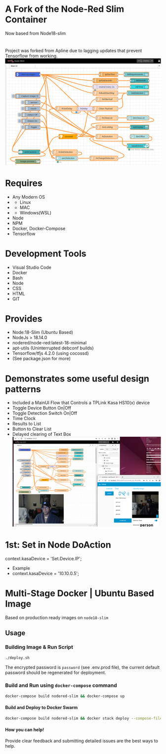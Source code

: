 #
# A Fork of the Node-Red Slim Container
 Now based from Node18-slim
#
 Project was forked from Apline due to lagging updates that prevent Tensorflow from working.  
![alt text](https://github.com/wuttechadmin/node-red-slim/blob/main/images/flow.png?raw=true)

#
# Requires
* Any Modern OS
* * Linux
* * MAC 
* * Windows(WSL)
* Node 
* NPM
* Docker, Docker-Compose
* Tensorflow

#
# Development Tools
* Visual Studio Code
* Docker
* Bash
* Node
* CSS
* HTML
* GIT

#
# Provides
* Node:18-Slim (Ubuntu Based)
* NodeJs > 18.14.0  
* nodered/node-red:latest-18-minimal
* apt-utils (Uninterrupted debconf builds)
* Tensorflow/tfjs 4.2.0 (using cocossd)
* (See package.json for more)

#
#  Demonstrates some useful design patterns 
* Included a MainUI Flow that Controls a TPLink Kasa HS10(x) device
* Toggle Device Button On|Off
* Toggle Detection Switch On|Off
* Time Clock 
* Results to List
* Button to Clear List
* Delayed clearing of Text Box
![alt text](https://github.com/wuttechadmin/node-red-slim/blob/main/images/flow-and-app.png?raw=true)
#
# 1st: Set in Node DoAction
context.kasaDevice = 'Set.Device.IP'; 
* Example
* context.kasaDevice = '10.10.0.5'; 

#
# Multi-Stage Docker | Ubuntu Based Image
Based on production ready images on `node18-slim`

## Usage
### Building Image & Run Script

```bash
./deploy.sh
```
The encrypted password is `password` (see .env.prod file), the current default password should be regenerated for deployment.

### Build and Run using `docker-compose` command

```bash
docker-compose build nodered-slim && docker-compose up
```

#### Build and Deploy to Docker Swarm
```bash
docker-compose build nodered-slim && docker stack deploy --compose-file docker-compose.yml wuttech
```
#### How you can help!
Provide clear feedback and submitting detailed issues are the best ways to help.

